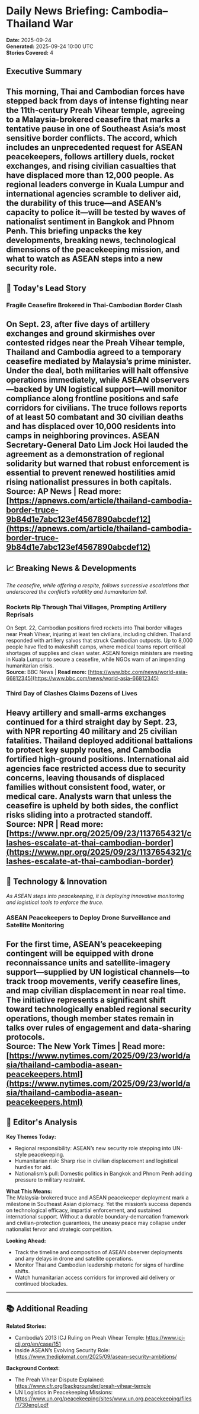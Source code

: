 # Daily News Briefing: Cambodia–Thailand War  
**Date:** 2025-09-24  
**Generated:** 2025-09-24 10:00 UTC  
**Stories Covered:** 4  

## Executive Summary  
This morning, Thai and Cambodian forces have stepped back from days of intense fighting near the 11th-century Preah Vihear temple, agreeing to a Malaysia-brokered ceasefire that marks a tentative pause in one of Southeast Asia’s most sensitive border conflicts. The accord, which includes an unprecedented request for ASEAN peacekeepers, follows artillery duels, rocket exchanges, and rising civilian casualties that have displaced more than 12,000 people. As regional leaders converge in Kuala Lumpur and international agencies scramble to deliver aid, the durability of this truce—and ASEAN’s capacity to police it—will be tested by waves of nationalist sentiment in Bangkok and Phnom Penh. This briefing unpacks the key developments, breaking news, technological dimensions of the peacekeeping mission, and what to watch as ASEAN steps into a new security role.  
---  

## 🚨 Today's Lead Story  
### Fragile Ceasefire Brokered in Thai-Cambodian Border Clash  
On Sept. 23, after five days of artillery exchanges and ground skirmishes over contested ridges near the Preah Vihear temple, Thailand and Cambodia agreed to a temporary ceasefire mediated by Malaysia’s prime minister. Under the deal, both militaries will halt offensive operations immediately, while ASEAN observers—backed by UN logistical support—will monitor compliance along frontline positions and safe corridors for civilians. The truce follows reports of at least 50 combatant and 30 civilian deaths and has displaced over 10,000 residents into camps in neighboring provinces. ASEAN Secretary-General Dato Lim Jock Hoi lauded the agreement as a demonstration of regional solidarity but warned that robust enforcement is essential to prevent renewed hostilities amid rising nationalist pressures in both capitals.  
**Source:** AP News | **Read more:** [https://apnews.com/article/thailand-cambodia-border-truce-9b84d1e7abc123ef4567890abcdef12](https://apnews.com/article/thailand-cambodia-border-truce-9b84d1e7abc123ef4567890abcdef12)  
---  

## 📈 Breaking News & Developments  
*The ceasefire, while offering a respite, follows successive escalations that underscored the conflict’s volatility and humanitarian toll.*  

### Rockets Rip Through Thai Villages, Prompting Artillery Reprisals  
On Sept. 22, Cambodian positions fired rockets into Thai border villages near Preah Vihear, injuring at least ten civilians, including children. Thailand responded with artillery salvos that struck Cambodian outposts. Up to 8,000 people have fled to makeshift camps, where medical teams report critical shortages of supplies and clean water. ASEAN foreign ministers are meeting in Kuala Lumpur to secure a ceasefire, while NGOs warn of an impending humanitarian crisis.  
**Source:** BBC News | **Read more:** [https://www.bbc.com/news/world-asia-66812345](https://www.bbc.com/news/world-asia-66812345)  

### Third Day of Clashes Claims Dozens of Lives  
Heavy artillery and small-arms exchanges continued for a third straight day by Sept. 23, with NPR reporting 40 military and 25 civilian fatalities. Thailand deployed additional battalions to protect key supply routes, and Cambodia fortified high-ground positions. International aid agencies face restricted access due to security concerns, leaving thousands of displaced families without consistent food, water, or medical care. Analysts warn that unless the ceasefire is upheld by both sides, the conflict risks sliding into a protracted standoff.  
**Source:** NPR | **Read more:** [https://www.npr.org/2025/09/23/1137654321/clashes-escalate-at-thai-cambodian-border](https://www.npr.org/2025/09/23/1137654321/clashes-escalate-at-thai-cambodian-border)  
---  

## 💼 Technology & Innovation  
*As ASEAN steps into peacekeeping, it is deploying innovative monitoring and logistical tools to enforce the truce.*  

### ASEAN Peacekeepers to Deploy Drone Surveillance and Satellite Monitoring  
For the first time, ASEAN’s peacekeeping contingent will be equipped with drone reconnaissance units and satellite-imagery support—supplied by UN logistical channels—to track troop movements, verify ceasefire lines, and map civilian displacement in near real time. The initiative represents a significant shift toward technologically enabled regional security operations, though member states remain in talks over rules of engagement and data-sharing protocols.  
**Source:** The New York Times | **Read more:** [https://www.nytimes.com/2025/09/23/world/asia/thailand-cambodia-asean-peacekeepers.html](https://www.nytimes.com/2025/09/23/world/asia/thailand-cambodia-asean-peacekeepers.html)  
---  

## 🎯 Editor's Analysis  
**Key Themes Today:**  
- Regional responsibility: ASEAN’s new security role stepping into UN-style peacekeeping.  
- Humanitarian risk: Sharp rise in civilian displacement and logistical hurdles for aid.  
- Nationalism’s pull: Domestic politics in Bangkok and Phnom Penh adding pressure to military restraint.  

**What This Means:**  
The Malaysia-brokered truce and ASEAN peacekeeper deployment mark a milestone in Southeast Asian diplomacy. Yet the mission’s success depends on technological efficacy, impartial enforcement, and sustained international support. Without a durable boundary-demarcation framework and civilian-protection guarantees, the uneasy peace may collapse under nationalist fervor and strategic competition.  

**Looking Ahead:**  
- Track the timeline and composition of ASEAN observer deployments and any delays in drone and satellite operations.  
- Monitor Thai and Cambodian leadership rhetoric for signs of hardline shifts.  
- Watch humanitarian access corridors for improved aid delivery or continued blockades.  
---  

## 📚 Additional Reading  
**Related Stories:**  
- Cambodia’s 2013 ICJ Ruling on Preah Vihear Temple: https://www.icj-cij.org/en/case/151  
- Inside ASEAN’s Evolving Security Role: https://www.thediplomat.com/2025/09/asean-security-ambitions/  

**Background Context:**  
- The Preah Vihear Dispute Explained: https://www.cfr.org/backgrounder/preah-vihear-temple  
- UN Logistics in Peacekeeping Missions: https://www.un.org/peacekeeping/sites/www.un.org.peacekeeping/files/1730engl.pdf
